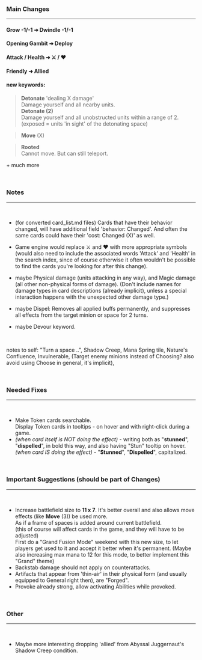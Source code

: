 ### Main Changes
---

#### Grow -1/-1 ➜ Dwindle -1/-1

#### Opening Gambit ➜ Deploy

#### Attack / Health ➜ ⚔️ / ❤️

#### Friendly ➜ Allied

#### new keywords:
> **Detonate** 'dealing X damage'<br>
Damage yourself and all nearby units.<br>
> **Detonate (2)**<br>
Damage yourself and all unobstructed units within a range of 2.<br>
(exposed = units 'in sight' of the detonating space)

> **Move** (X)

> **Rooted**<br>
Cannot move. But can still teleport.

\+ much more

<br>

### Notes
---
<br>

- (for converted card_list.md files) Cards that have their behavior changed, will have additional field 'behavior: Changed'. And often the same cards could have their 'cost: Changed (X)' as well.

- Game engine would replace ⚔️ and ❤️ with more appropriate symbols (would also need to include the associated words 'Attack' and 'Health' in the search index, since of course otherwise it often wouldn't be possible to find the cards you're looking for after this change).

- maybe Physical damage (units attacking in any way), and Magic damage (all other non-physical forms of damage). (Don't include names for damage types in card descriptions (already implicit), unless a special interaction happens with the unexpected other damage type.)

- maybe Dispel: Removes all applied buffs permanently, and suppresses all effects from the target minion or space for 2 turns.

- maybe Devour keyword.

<br>

notes to self: "Turn a space ..", Shadow Creep, Mana Spring tile, Nature's Confluence, Invulnerable, (Target enemy minions instead of Choosing? also avoid using Choose in general, it's implicit),

<br>

### Needed Fixes
---
<br>

- Make Token cards searchable.<br>
Display Token cards in tooltips - on hover and with right-click during a game.
- *(when card itself is NOT doing the effect)* - writing both as "**stunned**", "**dispelled**", in bold this way, and also having "Stun" tooltip on hover.
*(when card IS doing the effect)* - "**Stunned**", "**Dispelled**", capitalized.

<br>

### Important Suggestions (should be part of Changes)
---
<br>

- Increase battlefield size to **11 x 7**. It's better overall and also allows move effects (like **Move** (3)) be used more.<br>
As if a frame of spaces is added around current battlefield.<br>
(this of course will affect cards in the game, and they will have to be adjusted)<br>
First do a "Grand Fusion Mode" weekend with this new size, to let players get used to it and accept it better when it's permanent. (Maybe also increasing max mana to 12 for this mode, to better implement this "Grand" theme)
- Backstab damage should not apply on counterattacks.
- Artifacts that appear from 'thin-air' in their physical form (and usually equipped to General right then), are "Forged".
- Provoke already strong, allow activating Abilities while provoked.

<br>

### Other
---
<br>

- Maybe more interesting dropping 'allied' from Abyssal Juggernaut's Shadow Creep condition.
